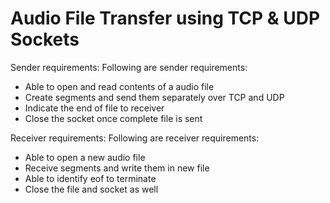 # Audio File Transfer using TCP & UDP Sockets

Sender requirements:
Following are sender requirements:
* Able to open and read contents of a audio file
* Create segments and send them separately over TCP and UDP
* Indicate the end of file to receiver
* Close the socket once complete file is sent

Receiver requirements:
Following are receiver requirements:
* Able to open a new audio file
* Receive segments and write them in new file
* Able to identify eof to terminate
* Close the file and socket as well
